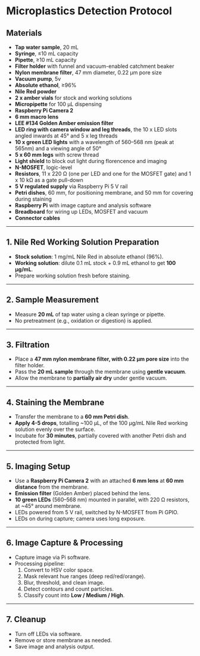 # Microplastics Detection Protocol

## Materials
- **Tap water sample**, 20 mL
- **Syringe**, ≤10 mL capacity
- **Pipette**, ≥10 mL capacity
- **Filter holder** with funnel and vacuum-enabled catchment beaker
- **Nylon membrane filter**, 47 mm diameter, 0.22 µm pore size
- **Vacuum pump**, 5v
- **Absolute ethanol**, ≥96%
- **Nile Red powder**
- **2 x amber vials** for stock and working solutions
- **Micropipette** for 100 µL dispensing
- **Raspberry Pi Camera 2**
- **6 mm macro lens**
- **LEE #134 Golden Amber emission filter**
- **LED ring with camera window and leg threads**, the 10 x LED slots angled inwards at 45° and 5 x leg threads
- **10 x green LED lights** with a wavelength of 560–568 nm (peak at 565nm) and a viewing angle of 50°
- **5 x 60 mm legs** with screw thread
- **Light shield** to block out light during florencence and imaging
- **N-MOSFET**, logic-level
- **Resistors**, 11 x 220 Ω (one per LED and one for the MOSFET gate) and 1 x 10 kΩ as a gate pull-down
- **5 V regulated supply** via Raspberry Pi 5 V rail
- **Petri dishes**, 60 mm, for positioning membrane, and 50 mm for covering during staining
- **Raspberry Pi** with image capture and analysis software
- **Breadboard** for wiring up LEDs, MOSFET and vacuum
- **Connector cables**

---

## 1. Nile Red Working Solution Preparation
- **Stock solution**: 1 mg/mL Nile Red in absolute ethanol (96%).  
- **Working solution**: dilute 0.1 mL stock + 0.9 mL ethanol to get **100 µg/mL**.  
- Prepare working solution fresh before staining.

---

## 2. Sample Measurement
- Measure **20 mL** of tap water using a clean syringe or pipette.  
- No pretreatment (e.g., oxidation or digestion) is applied.

---

## 3. Filtration
- Place a **47 mm nylon membrane filter, with 0.22 µm pore size** into the filter holder.  
- Pass the **20 mL sample** through the membrane using **gentle vacuum**.  
- Allow the membrane to **partially air dry** under gentle vacuum.

---

## 4. Staining the Membrane
- Transfer the membrane to a **60 mm Petri dish**.
- **Apply 4-5 drops**, totalling ~100 µL, of the 100 µg/mL Nile Red working solution evenly over the surface.
- Incubate for **30 minutes**, partially covered with another Petri dish and protected from light.
<!-- - Apply gentle vacuum for **1 minute** to remove excess solution. -->

---

## 5. Imaging Setup
- Use a **Raspberry Pi Camera 2** with an attached **6 mm lens** at **60 mm distance** from the membrane.
- **Emission filter** (Golden Amber) placed behind the lens.
- **10 green LEDs** (560–568 nm) mounted in parallel, with 220 Ω resistors, at ~45° around membrane.
- LEDs powered from 5 V rail, switched by N-MOSFET from Pi GPIO.
- LEDs on during capture; camera uses long exposure.

---

## 6. Image Capture & Processing
- Capture image via Pi software.
- Processing pipeline:
  1. Convert to HSV color space.
  2. Mask relevant hue ranges (deep red/red/orange).
  3. Blur, threshold, and clean image.
  4. Detect contours and count particles.
  5. Classify count into **Low / Medium / High**.

---

## 7. Cleanup
- Turn off LEDs via software.
- Remove or store membrane as needed.
- Save image and analysis output.